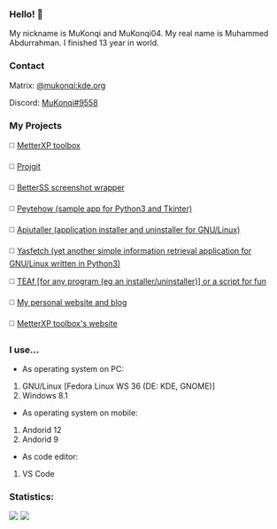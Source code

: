 ### Hello! 👋

My nickname is MuKonqi and MuKonqi04. My real name is Muhammed Abdurrahman. I finished 13 year in world.
### Contact
Matrix: [@mukonqi:kde.org](https://matrix.to/#/@mukonqi:kde.org)

Discord: [MuKonqi#9558](https://discord.com/channels/@me/980440858245623838)
### My Projects
◻️ [MetterXP toolbox](https://mukonqi.github.io/metterxp)

◻️ [Projgit](https://github.com/MuKonqi/projgit)

◻️ [BetterSS screenshot wrapper](https://github.com/MuKonqi/betterss)

◻️ [Peytehow (sample app for Python3 and Tkinter)](https://github.com/MuKonqi/peytehow)

◻️ [Apiutaller (application installer and uninstaller for GNU/Linux)](https://github.com/MuKonqi/apiutaller)

◻️ [Yasfetch (yet another simple information retrieval application for GNU/Linux written in Python3)](https://github.com/MuKonqi/yasfetch)

◻️ [TEAf [for any program (eg an installer/uninstaller)] or a script for fun](https://github.com/MuKonqi/teafunknown)

◻️ [My personal website and blog](https://github.com/MuKonqi/mukonqi.github.io)

◻️ [MetterXP toolbox's website](https://github.com/MuKonqi/metterxp/tree/site)
### I use...
* As operating system on PC:
1. GNU/Linux [Fedora Linux WS 36 (DE: KDE, GNOME)]
2. Windows 8.1
* As operating system on mobile:
1. Andorid 12
2. Andorid 9
* As code editor:
1. VS Code
### Statistics:
<img src="https://github-readme-stats.vercel.app/api?username=MuKonqi&&show_icons=true&title_color=FFFFFF&icon_color=376296&text_color=FFA500&bg_color=000000">
<img src="https://github-readme-stats.vercel.app/api/top-langs/?username=MuKonqi&&show_icons=true&title_color=FFFFFF&icon_color=376296&text_color=FFA500&bg_color=000000">
